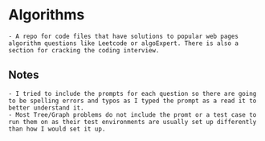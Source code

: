 # Algorithms
    - A repo for code files that have solutions to popular web pages algorithm questions like Leetcode or algoExpert. There is also a section for cracking the coding interview.
## Notes
    - I tried to include the prompts for each question so there are going to be spelling errors and typos as I typed the prompt as a read it to better understand it.
    - Most Tree/Graph problems do not include the promt or a test case to run them on as their test environments are usually set up differently than how I would set it up.